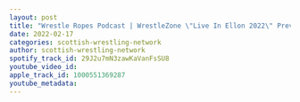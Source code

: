 ```yaml
---
layout: post
title: "Wrestle Ropes Podcast | WrestleZone \"Live In Ellon 2022\" Preview with Adam Morrison"
date: 2022-02-17
categories: scottish-wrestling-network
author: scottish-wrestling-network
spotify_track_id: 29J2u7mN3zawKaVanFsSU8
youtube_video_id: 
apple_track_id: 1000551369287
youtube_metadata: 
---
```

